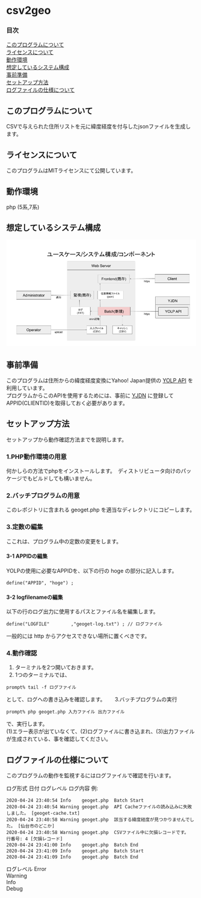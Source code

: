 # csv2geo

### 目次
[このプログラムについて](#mokuji001)  
[ライセンスについて](#mokuji002)  
[動作環境](#mokuji101)  
[想定しているシステム構成](#mokuji201)  
[事前準備](#mokuji301)  
[セットアップ方法](#mokuji401)  
[ログファイルの仕様について](#mokuji501)  

<a id="mokuji001"></a>
## このプログラムについて
CSVで与えられた住所リストを元に緯度経度を付与したjsonファイルを生成します。

<a id="mokuji002"></a>
## ライセンスについて
このプログラムはMITライセンスにて公開しています。

<a id="mokuji101"></a>
## 動作環境
php (5系,7系)

<a id="mokuji201"></a>
## 想定しているシステム構成
![dialog](systemdialog.png)

<a id="mokuji301"></a>
## 事前準備
このプログラムは住所からの緯度経度変換にYahoo! Japan提供の [YOLP API](https://developer.yahoo.co.jp/webapi/map/openlocalplatform/v1/geocoder.html) を利用しています。  
プログラムからこのAPIを使用するためには、事前に [YJDN](https://developer.yahoo.co.jp/) に登録してAPPID(CLIENTID)を取得しておく必要があります。  

<a id="mokuji401"></a>
## セットアップ方法
セットアップから動作確認方法までを説明します。

### 1.PHP動作環境の用意  
何かしらの方法でphpをインストールします。　ディストリビュータ向けのパッケージでもビルドしても構いません。
### 2.バッチプログラムの用意  
このレポジトリに含まれる geoget.php を適当なディレクトリにコピーします。
### 3.定数の編集  
ここれは、プログラム中の定数の変更をします。
#### 3-1 APPIDの編集  
YOLPの使用に必要なAPPIDを、以下の行の hoge の部分に記入します。  
```
define("APPID", "hoge") ;
```
#### 3-2 logfilenameの編集
以下の行のログ出力に使用するパスとファイル名を編集します。  
```
define("LOGFILE"        ,"geoget-log.txt") ; // ログファイル
```
一般的には http からアクセスできない場所に置くべきです。
### 4.動作確認
1. ターミナルを2つ開いておきます。  
2. 1つのターミナルでは、　　
```
prompt% tail -f ログファイル
```
として、ログへの書き込みを確認します。　　
3.バッチプログラムの実行　　
```
prompt% php geoget.php 入力ファイル 出力ファイル
```
で、実行します。  
(1)エラー表示が出ていなくて、(2)ログファイルに書き込まれ、(3)出力ファイルが生成されている、事を確認してください。


<a id="mokuji501"></a>
## ログファイルの仕様について
このプログラムの動作を監視するにはログファイルで確認を行います。  

ログ形式
日付 ログレベル ログ内容
例:
```
2020-04-24 23:40:54	Info	geoget.php	Batch Start
2020-04-24 23:40:54	Warning	geoget.php	API Cacheファイルの読み込みに失敗しました。 [geoget-cache.txt]
2020-04-24 23:40:58	Warning	geoget.php	該当する緯度経度が見つかりませんでした。 [仙台市のどこか]
2020-04-24 23:40:58	Warning	geoget.php	CSVファイル中に欠損レコードです。 行番号: 4 [欠損レコード]
2020-04-24 23:41:00	Info	geoget.php	Batch End
2020-04-24 23:41:09	Info	geoget.php	Batch Start
2020-04-24 23:41:09	Info	geoget.php	Batch End
```
ログレベル
Error  
Warning  
Info  
Debug  



